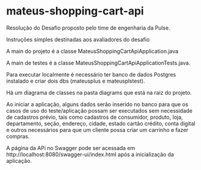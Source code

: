 # mateus-shopping-cart-api

Resolução do Desafio proposto pelo time de engenharia da Pulse.
 
Instruções simples destinadas aos avaliadores do desafio

A main do projeto é a classe MateusShoppingCartApiApplication.java

A main de testes é a classe MateusShoppingCartApiApplicationTests.java.

Para executar localmente é necessário ter banco de dados Postgres instalado e criar dois dbs (mateusplus e mateusplstest).

Há um diagrama de classes na pasta diagrams que está na raiz do projeto.

Ao iniciar a aplicação, alguns dados serão inserido no banco para que os casos de uso do teste/aplicação possam ser executados sem necessidade de cadastros prévio, tais como cadastros de consumidor, produto, loja, departamento, seção, endereço, cidade, estado cartão crédito, conta digital e outros necessários para que um cliente possa criar um carrinho e fazer compras.

A página da APi no Swagger pode ser acessada em http://localhost:8080/swagger-ui/index.html após a inicialização da aplicação.

